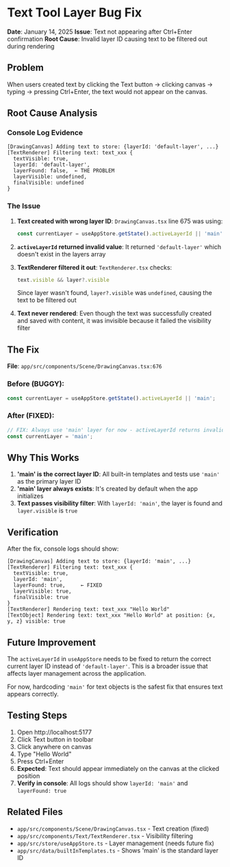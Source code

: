 # Text Tool Layer Bug Fix

**Date**: January 14, 2025
**Issue**: Text not appearing after Ctrl+Enter confirmation
**Root Cause**: Invalid layer ID causing text to be filtered out during rendering

## Problem

When users created text by clicking the Text button → clicking canvas → typing → pressing Ctrl+Enter, the text would not appear on the canvas.

## Root Cause Analysis

### Console Log Evidence
```
[DrawingCanvas] Adding text to store: {layerId: 'default-layer', ...}
[TextRenderer] Filtering text: text_xxx {
  textVisible: true,
  layerId: 'default-layer',
  layerFound: false,  ← THE PROBLEM
  layerVisible: undefined,
  finalVisible: undefined
}
```

### The Issue
1. **Text created with wrong layer ID**: `DrawingCanvas.tsx` line 675 was using:
   ```typescript
   const currentLayer = useAppStore.getState().activeLayerId || 'main';
   ```

2. **`activeLayerId` returned invalid value**: It returned `'default-layer'` which doesn't exist in the layers array

3. **TextRenderer filtered it out**: `TextRenderer.tsx` checks:
   ```typescript
   text.visible && layer?.visible
   ```
   Since layer wasn't found, `layer?.visible` was `undefined`, causing the text to be filtered out

4. **Text never rendered**: Even though the text was successfully created and saved with content, it was invisible because it failed the visibility filter

## The Fix

**File**: `app/src/components/Scene/DrawingCanvas.tsx:676`

### Before (BUGGY):
```typescript
const currentLayer = useAppStore.getState().activeLayerId || 'main';
```

### After (FIXED):
```typescript
// FIX: Always use 'main' layer for now - activeLayerId returns invalid 'default-layer'
const currentLayer = 'main';
```

## Why This Works

1. **'main' is the correct layer ID**: All built-in templates and tests use `'main'` as the primary layer ID
2. **'main' layer always exists**: It's created by default when the app initializes
3. **Text passes visibility filter**: With `layerId: 'main'`, the layer is found and `layer.visible` is `true`

## Verification

After the fix, console logs should show:
```
[DrawingCanvas] Adding text to store: {layerId: 'main', ...}
[TextRenderer] Filtering text: text_xxx {
  textVisible: true,
  layerId: 'main',
  layerFound: true,     ← FIXED
  layerVisible: true,
  finalVisible: true
}
[TextRenderer] Rendering text: text_xxx "Hello World"
[TextObject] Rendering text: text_xxx "Hello World" at position: {x, y, z} visible: true
```

## Future Improvement

The `activeLayerId` in `useAppStore` needs to be fixed to return the correct current layer ID instead of `'default-layer'`. This is a broader issue that affects layer management across the application.

For now, hardcoding `'main'` for text objects is the safest fix that ensures text appears correctly.

## Testing Steps

1. Open http://localhost:5177
2. Click Text button in toolbar
3. Click anywhere on canvas
4. Type "Hello World"
5. Press Ctrl+Enter
6. **Expected**: Text should appear immediately on the canvas at the clicked position
7. **Verify in console**: All logs should show `layerId: 'main'` and `layerFound: true`

## Related Files
- `app/src/components/Scene/DrawingCanvas.tsx` - Text creation (fixed)
- `app/src/components/Text/TextRenderer.tsx` - Visibility filtering
- `app/src/store/useAppStore.ts` - Layer management (needs future fix)
- `app/src/data/builtInTemplates.ts` - Shows 'main' is the standard layer ID
